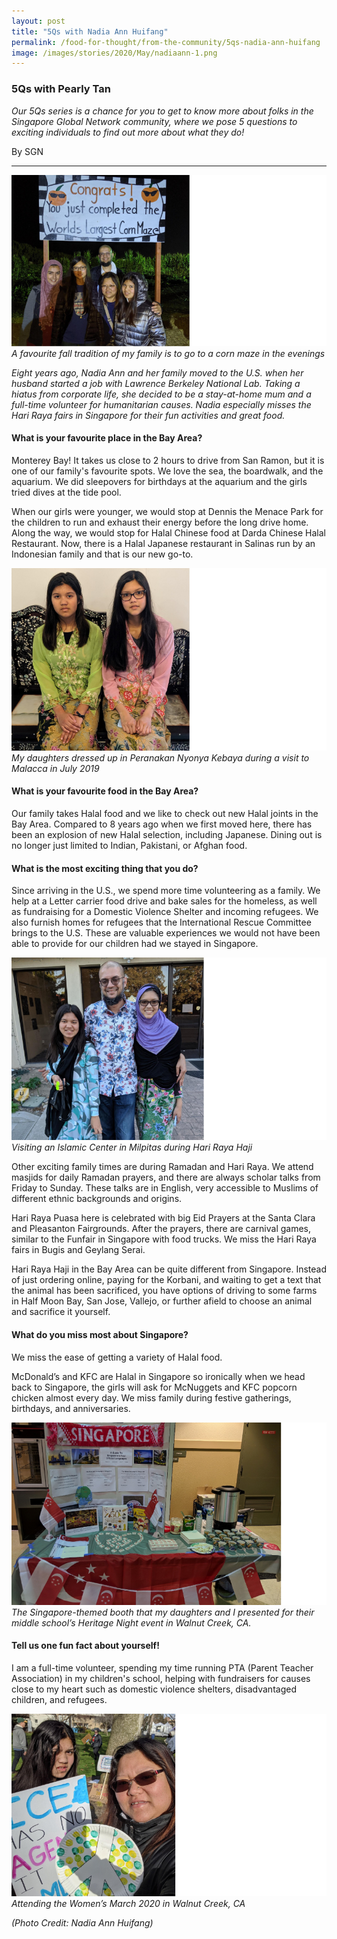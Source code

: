 ```yaml
---
layout: post
title: "5Qs with Nadia Ann Huifang"
permalink: /food-for-thought/from-the-community/5qs-nadia-ann-huifang
image: /images/stories/2020/May/nadiaann-1.png
---
```



### 5Qs with Pearly Tan

_Our 5Qs series is a chance for you to get to know more about folks in the Singapore Global Network community, where we pose 5 questions to exciting individuals to find out more about what they do!_

By SGN
<hr>

![Image](/images/stories/2020/May/nadiaann-1.png)
_A favourite fall tradition of my family is to go to a corn maze in the evenings_

_Eight years ago, Nadia Ann and her family moved to the U.S. when her husband started a job with Lawrence Berkeley National Lab. Taking a hiatus from corporate life, she decided to be a stay-at-home mum and a full-time volunteer for humanitarian causes. Nadia especially misses the Hari Raya fairs in Singapore for their fun activities and great food._

#### What is your favourite place in the Bay Area? 

Monterey Bay! It takes us close to 2 hours to drive from San Ramon, but it is one of our family's favourite spots. We love the sea, the boardwalk, and the aquarium. We did sleepovers for birthdays at the aquarium and the girls tried dives at the tide pool. 

When our girls were younger, we would stop at Dennis the Menace Park for the children to run and exhaust their energy before the long drive home. Along the way, we would stop for Halal Chinese food at Darda Chinese Halal Restaurant. Now, there is a Halal Japanese restaurant in Salinas run by an Indonesian family and that is our new go-to.

![Image](/images/stories/2020/May/nadiaann-2.png)
_My daughters dressed up in Peranakan Nyonya Kebaya during a visit to Malacca in July 2019_

#### What is your favourite food in the Bay Area? 

Our family takes Halal food and we like to check out new Halal joints in the Bay Area. Compared to 8 years ago when we first moved here, there has been an explosion of new Halal selection, including Japanese. Dining out is no longer just limited to Indian, Pakistani, or Afghan food. 

#### What is the most exciting thing that you do? 

Since arriving in the U.S., we spend more time volunteering as a family. We help at a Letter carrier food drive and bake sales for the homeless, as well as fundraising for a Domestic Violence Shelter and incoming refugees. We also furnish homes for refugees that the International Rescue Committee brings to the U.S. These are valuable experiences we would not have been able to provide for our children had we stayed in Singapore.

![Image](/images/stories/2020/May/nadiaann-3.png)
_Visiting an Islamic Center in Milpitas during Hari Raya Haji_

Other exciting family times are during Ramadan and Hari Raya. We attend masjids for daily Ramadan prayers, and there are always scholar talks from Friday to Sunday. These talks are in English, very accessible to Muslims of different ethnic backgrounds and origins. 

Hari Raya Puasa here is celebrated with big Eid Prayers at the Santa Clara and Pleasanton Fairgrounds. After the prayers, there are carnival games, similar to the Funfair in Singapore with food trucks. We miss the Hari Raya fairs in Bugis and Geylang Serai.

Hari Raya Haji in the Bay Area can be quite different from Singapore. Instead of just ordering online, paying for the Korbani, and waiting to get a text that the animal has been sacrificed, you have options of driving to some farms in Half Moon Bay, San Jose, Vallejo, or further afield to choose an animal and sacrifice it yourself.

#### What do you miss most about Singapore? 

We miss the ease of getting a variety of Halal food. 

McDonald’s and KFC are Halal in Singapore so ironically when we head back to Singapore, the girls will ask for McNuggets and KFC popcorn chicken almost every day. We miss family during festive gatherings, birthdays, and anniversaries. 

![Image](/images/stories/2020/May/nadiaann-4.png)
_The Singapore-themed booth that my daughters and I presented for their middle school’s Heritage Night event in Walnut Creek, CA._

#### Tell us one fun fact about yourself! 

I am a full-time volunteer, spending my time running PTA (Parent Teacher Association) in my children's school, helping with fundraisers for causes close to my heart such as domestic violence shelters, disadvantaged children, and refugees. 

![Image](/images/stories/2020/May/nadiaann-5.png)
_Attending the Women’s March 2020 in Walnut Creek, CA_

_(Photo Credit: Nadia Ann Huifang)_
